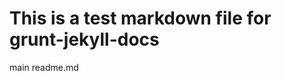 This is a test markdown file for grunt-jekyll-docs
==================================================

main readme.md